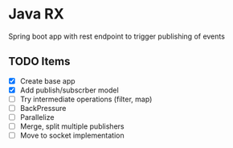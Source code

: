 # Java RX
Spring boot app with rest endpoint to trigger publishing of events


## TODO Items
- [x] Create base app
- [x] Add publish/subscrber model
- [ ] Try intermediate operations (filter, map)
- [ ] BackPressure
- [ ] Parallelize
- [ ] Merge, split multiple publishers
- [ ] Move to socket implementation